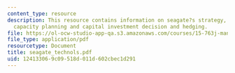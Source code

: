 ```yaml
---
content_type: resource
description: This resource contains information on seagate?s strategy, operations,
  capacity planning and capital investment decision and hedging.
file: https://ol-ocw-studio-app-qa.s3.amazonaws.com/courses/15-763j-manufacturing-system-and-supply-chain-design-spring-2005/124133069c09518d011d602cbec1d291_seagate_technols.pdf
file_type: application/pdf
resourcetype: Document
title: seagate_technols.pdf
uid: 12413306-9c09-518d-011d-602cbec1d291
---
```

